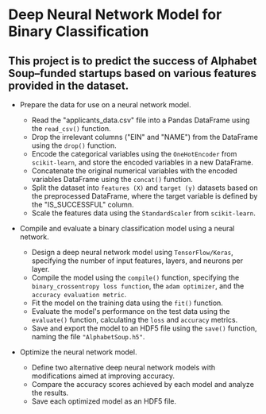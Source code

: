 # Deep Neural Network Model for Binary Classification

## This project is to predict the success of Alphabet Soup–funded startups based on various features provided in the dataset.

* Prepare the data for use on a neural network model.
  * Read the "applicants_data.csv" file into a Pandas DataFrame using the `read_csv()` function.
  * Drop the irrelevant columns ("EIN" and "NAME") from the DataFrame using the `drop()` function.
  * Encode the categorical variables using the `OneHotEncoder` from `scikit-learn`, and store the encoded variables in a new DataFrame.
  * Concatenate the original numerical variables with the encoded variables DataFrame using the `concat()` function.
  * Split the dataset into `features (X)` and `target (y)` datasets based on the preprocessed DataFrame, where the target variable is defined by the "IS_SUCCESSFUL" column.
  * Scale the features data using the `StandardScaler` from `scikit-learn`.

* Compile and evaluate a binary classification model using a neural network.
  * Design a deep neural network model using `TensorFlow/Keras`, specifying the number of input features, layers, and neurons per layer.
  * Compile the model using the `compile()` function, specifying the `binary_crossentropy loss function`, the `adam optimizer`, and the `accuracy evaluation metric`.
  * Fit the model on the training data using the `fit()` function.
  * Evaluate the model's performance on the test data using the `evaluate()` function, calculating the `loss` and `accuracy` metrics.
  * Save and export the model to an HDF5 file using the `save()` function, naming the file `"AlphabetSoup.h5"`.

* Optimize the neural network model.
  * Define two alternative deep neural network models with modifications aimed at improving accuracy.
  * Compare the accuracy scores achieved by each model and analyze the results.
  * Save each optimized model as an HDF5 file.
 
